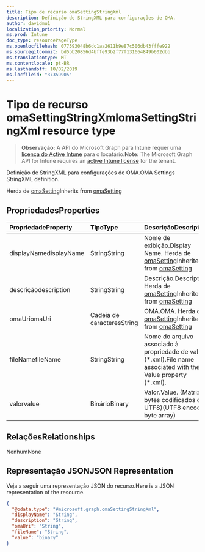 ```yaml
---
title: Tipo de recurso omaSettingStringXml
description: Definição de StringXML para configurações de OMA.
author: davidmu1
localization_priority: Normal
ms.prod: Intune
doc_type: resourcePageType
ms.openlocfilehash: 077593048b6dc1aa2611b9e87c506db43fffe922
ms.sourcegitcommit: bd5bb20856d4bffe93b2f77f131664849b602dbb
ms.translationtype: MT
ms.contentlocale: pt-BR
ms.lasthandoff: 10/02/2019
ms.locfileid: "37359905"
---
```

# <a name="omasettingstringxml-resource-type"></a><span data-ttu-id="cb30e-103">Tipo de recurso omaSettingStringXml</span><span class="sxs-lookup"><span data-stu-id="cb30e-103">omaSettingStringXml resource type</span></span>

> <span data-ttu-id="cb30e-104">**Observação:** A API do Microsoft Graph para Intune requer uma [licença do Active Intune](https://go.microsoft.com/fwlink/?linkid=839381) para o locatário.</span><span class="sxs-lookup"><span data-stu-id="cb30e-104">**Note:** The Microsoft Graph API for Intune requires an [active Intune license](https://go.microsoft.com/fwlink/?linkid=839381) for the tenant.</span></span>

<span data-ttu-id="cb30e-105">Definição de StringXML para configurações de OMA.</span><span class="sxs-lookup"><span data-stu-id="cb30e-105">OMA Settings StringXML definition.</span></span>


<span data-ttu-id="cb30e-106">Herda de [omaSetting](../resources/intune-deviceconfig-omasetting.md)</span><span class="sxs-lookup"><span data-stu-id="cb30e-106">Inherits from [omaSetting](../resources/intune-deviceconfig-omasetting.md)</span></span>

## <a name="properties"></a><span data-ttu-id="cb30e-107">Propriedades</span><span class="sxs-lookup"><span data-stu-id="cb30e-107">Properties</span></span>
|<span data-ttu-id="cb30e-108">Propriedade</span><span class="sxs-lookup"><span data-stu-id="cb30e-108">Property</span></span>|<span data-ttu-id="cb30e-109">Tipo</span><span class="sxs-lookup"><span data-stu-id="cb30e-109">Type</span></span>|<span data-ttu-id="cb30e-110">Descrição</span><span class="sxs-lookup"><span data-stu-id="cb30e-110">Description</span></span>|
|:---|:---|:---|
|<span data-ttu-id="cb30e-111">displayName</span><span class="sxs-lookup"><span data-stu-id="cb30e-111">displayName</span></span>|<span data-ttu-id="cb30e-112">String</span><span class="sxs-lookup"><span data-stu-id="cb30e-112">String</span></span>|<span data-ttu-id="cb30e-113">Nome de exibição.</span><span class="sxs-lookup"><span data-stu-id="cb30e-113">Display Name.</span></span> <span data-ttu-id="cb30e-114">Herda de [omaSetting](../resources/intune-deviceconfig-omasetting.md)</span><span class="sxs-lookup"><span data-stu-id="cb30e-114">Inherited from [omaSetting](../resources/intune-deviceconfig-omasetting.md)</span></span>|
|<span data-ttu-id="cb30e-115">descrição</span><span class="sxs-lookup"><span data-stu-id="cb30e-115">description</span></span>|<span data-ttu-id="cb30e-116">String</span><span class="sxs-lookup"><span data-stu-id="cb30e-116">String</span></span>|<span data-ttu-id="cb30e-117">Descrição.</span><span class="sxs-lookup"><span data-stu-id="cb30e-117">Description.</span></span> <span data-ttu-id="cb30e-118">Herda de [omaSetting](../resources/intune-deviceconfig-omasetting.md)</span><span class="sxs-lookup"><span data-stu-id="cb30e-118">Inherited from [omaSetting](../resources/intune-deviceconfig-omasetting.md)</span></span>|
|<span data-ttu-id="cb30e-119">omaUri</span><span class="sxs-lookup"><span data-stu-id="cb30e-119">omaUri</span></span>|<span data-ttu-id="cb30e-120">Cadeia de caracteres</span><span class="sxs-lookup"><span data-stu-id="cb30e-120">String</span></span>|<span data-ttu-id="cb30e-121">OMA.</span><span class="sxs-lookup"><span data-stu-id="cb30e-121">OMA.</span></span> <span data-ttu-id="cb30e-122">Herda de [omaSetting](../resources/intune-deviceconfig-omasetting.md)</span><span class="sxs-lookup"><span data-stu-id="cb30e-122">Inherited from [omaSetting](../resources/intune-deviceconfig-omasetting.md)</span></span>|
|<span data-ttu-id="cb30e-123">fileName</span><span class="sxs-lookup"><span data-stu-id="cb30e-123">fileName</span></span>|<span data-ttu-id="cb30e-124">String</span><span class="sxs-lookup"><span data-stu-id="cb30e-124">String</span></span>|<span data-ttu-id="cb30e-125">Nome do arquivo associado à propriedade de valor (\*.xml).</span><span class="sxs-lookup"><span data-stu-id="cb30e-125">File name associated with the Value property (\*.xml).</span></span>|
|<span data-ttu-id="cb30e-126">valor</span><span class="sxs-lookup"><span data-stu-id="cb30e-126">value</span></span>|<span data-ttu-id="cb30e-127">Binário</span><span class="sxs-lookup"><span data-stu-id="cb30e-127">Binary</span></span>|<span data-ttu-id="cb30e-128">Valor.</span><span class="sxs-lookup"><span data-stu-id="cb30e-128">Value.</span></span> <span data-ttu-id="cb30e-129">(Matriz de bytes codificados de UTF8)</span><span class="sxs-lookup"><span data-stu-id="cb30e-129">(UTF8 encoded byte array)</span></span>|

## <a name="relationships"></a><span data-ttu-id="cb30e-130">Relações</span><span class="sxs-lookup"><span data-stu-id="cb30e-130">Relationships</span></span>
<span data-ttu-id="cb30e-131">Nenhum</span><span class="sxs-lookup"><span data-stu-id="cb30e-131">None</span></span>

## <a name="json-representation"></a><span data-ttu-id="cb30e-132">Representação JSON</span><span class="sxs-lookup"><span data-stu-id="cb30e-132">JSON Representation</span></span>
<span data-ttu-id="cb30e-133">Veja a seguir uma representação JSON do recurso.</span><span class="sxs-lookup"><span data-stu-id="cb30e-133">Here is a JSON representation of the resource.</span></span>
<!-- {
  "blockType": "resource",
  "@odata.type": "microsoft.graph.omaSettingStringXml"
}
-->
``` json
{
  "@odata.type": "#microsoft.graph.omaSettingStringXml",
  "displayName": "String",
  "description": "String",
  "omaUri": "String",
  "fileName": "String",
  "value": "binary"
}
```




